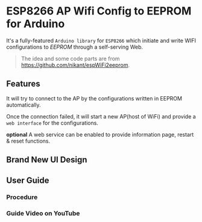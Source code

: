 
# ESP8266 AP Wifi Config to EEPROM for Arduino

It's a fully-featured `Arduino library` for `ESP8266` which initiate and write WIFI configurations to *EEPROM* through a self-serving Web.

> The idea and some code parts are from https://github.com/nikant/espWiFi2eeprom.

## Features
It will try to connect to the AP by the configurations written in EEPROM automatically.

Once the connection failed, it will start a new AP(host of WiFi) and provide a `web interface` for the configurations.

**optional**
A web service can be enabled to provide information page, restart & reset functions.

## Brand New UI Design





## User Guide

### Procedure



### Guide Video on YouTube


